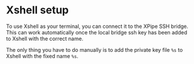 # Xshell setup

To use Xshell as your terminal, you can connect it to the XPipe SSH bridge. This can work automatically once the local bridge ssh key has been added to Xshell with the correct name.

The only thing you have to do manually is to add the private key file `%s` to Xshell with the fixed name `%s`.